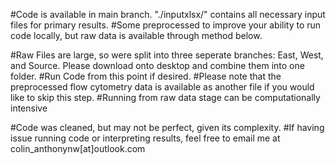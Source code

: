 #Code is available in main branch. "./inputxlsx/" contains all necessary input files for primary results.
#Some preprocessed to improve your ability to run code locally, but raw data is available through method below.

#Raw Files are large, so were split into three seperate branches: East, West, and Source. Please download onto desktop and combine them into one folder. 
#Run Code from this point if desired.
#Please note that the preprocessed flow cytometry data is available as another file if you would like to skip this step.
#Running from raw data stage can be computationally intensive

#Code was cleaned, but may not be perfect, given its complexity.
#If having issue running code or interpreting results, feel free to email me at colin_anthonynw[at]outlook.com

